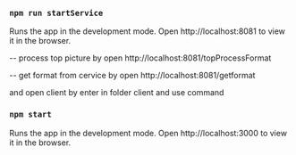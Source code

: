 
### `npm run startService`
Runs the app in the development mode.
Open http://localhost:8081 to view it in the browser.

-- process top picture by open  http://localhost:8081/topProcessFormat

-- get format from cervice by open http://localhost:8081/getformat



and open client by enter in folder client and use command
### `npm start`
Runs the app in the development mode.
Open http://localhost:3000 to view it in the browser.

